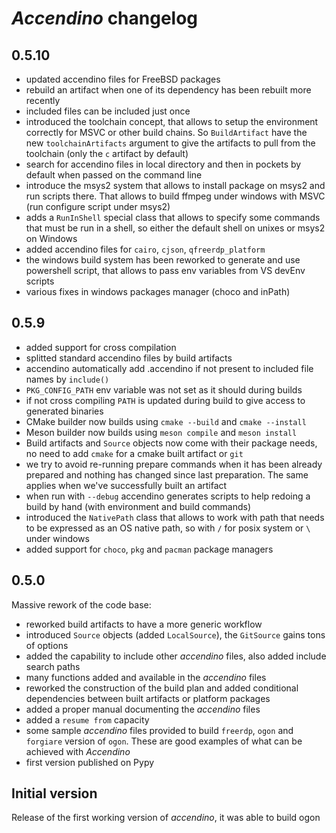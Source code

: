 # _Accendino_ changelog

## 0.5.10

* updated accendino files for FreeBSD packages
* rebuild an artifact when one of its dependency has been rebuilt more recently
* included files can be included just once
* introduced the toolchain concept, that allows to setup the environment correctly for MSVC or other build chains.
  So `BuildArtifact` have the new `toolchainArtifacts` argument to give the artifacts to pull from the toolchain (only
  the `c` artifact by default)
* search for accendino files in local directory and then in pockets by default when passed on the command line
* introduce the msys2 system that allows to install package on msys2 and run scripts there. That allows to build
  ffmpeg under windows with MSVC (run configure script under msys2)
* adds a `RunInShell` special class that allows to specify some commands that must be run in a shell, so either the default
shell on unixes or msys2 on Windows
* added accendino files for `cairo`, `cjson`, `qfreerdp_platform`
* the windows build system has been reworked to generate and use powershell script, that allows to pass env variables from VS devEnv scripts
* various fixes in windows packages manager (choco and inPath)



## 0.5.9

* added support for cross compilation
* splitted standard accendino files by build artifacts
* accendino automatically add .accendino if not present to included file names by `include()`
* `PKG_CONFIG_PATH` env variable was not set as it should during builds
* if not cross compiling `PATH` is updated during build to give access to generated binaries
* CMake builder now builds using `cmake --build` and `cmake --install`
* Meson builder now builds using `meson compile` and `meson install`
* Build artifacts and `Source` objects now come with their package needs, no need to add `cmake` for a cmake built artifact or `git`
* we try to avoid re-running prepare commands when it has been already prepared and nothing has changed since last preparation. The same applies
  when we've successfully built an artifact
* when run with `--debug` accendino generates scripts to help redoing a build by hand (with environment and build commands)
* introduced the `NativePath` class that allows to work with path that needs to be expressed as an OS native path, so with `/` for
  posix system or `\` under windows
* added support for `choco`, `pkg` and `pacman` package managers


## 0.5.0
Massive rework of the code base:

* reworked build artifacts to have a more generic workflow
* introduced `Source` objects (added `LocalSource`), the `GitSource` gains tons of options
* added the capability to include other _accendino_ files, also added include search paths
* many functions added and available in the _accendino_ files
* reworked the construction of the build plan and added conditional dependencies between built artifacts or platform packages
* added a proper manual documenting the _accendino_ files
* added a `resume from` capacity
* some sample _accendino_ files provided to build `freerdp`, `ogon` and `forgiare` version of `ogon`. These
  are good examples of what can be achieved with _Accendino_
* first version published on Pypy

## Initial version
Release of the first working version of _accendino_, it was able to build ogon
